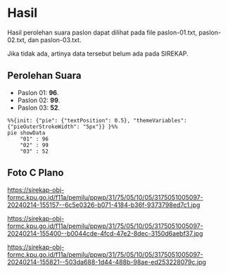 # Hasil

Hasil perolehan suara paslon dapat dilihat pada file paslon-01.txt, paslon-02.txt, dan paslon-03.txt.

Jika tidak ada, artinya data tersebut belum ada pada SIREKAP.

## Perolehan Suara

 * Paslon 01: **96**.
 * Paslon 02: **99**.
 * Paslon 03: **52**.

```mermaid
%%{init: {"pie": {"textPosition": 0.5}, "themeVariables": {"pieOuterStrokeWidth": "5px"}} }%%
pie showData
    "01" : 96
    "02" : 99
    "03" : 52
```
## Foto C Plano

https://sirekap-obj-formc.kpu.go.id/f11a/pemilu/ppwp/31/75/05/10/05/3175051005097-20240214-155157--6c5e0326-b071-4184-b36f-9373798ed7c1.jpg

https://sirekap-obj-formc.kpu.go.id/f11a/pemilu/ppwp/31/75/05/10/05/3175051005097-20240214-155400--b0044cde-4fcd-47e2-8dec-3150d6aebf37.jpg

https://sirekap-obj-formc.kpu.go.id/f11a/pemilu/ppwp/31/75/05/10/05/3175051005097-20240214-155821--503da688-1d44-488b-98ae-ed253228079c.jpg
